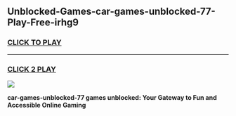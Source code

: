 
## Unblocked-Games-car-games-unblocked-77-Play-Free-irhg9
<h3>
<a href="https://premium76.site?title=car-games-unblocked-77&ref=23A">CLICK TO PLAY</a></h3>
<hr>

<h3>
<a href="https://premium76.site?title=car-games-unblocked-77&ref=23A">CLICK 2 PLAY</a>
  
</h3>

<a href="https://premium76.site?title=car-games-unblocked-77&ref=23A"><img src="https://clearcache.store/games.png"></a>


**car-games-unblocked-77 games unblocked: Your Gateway to Fun and Accessible Online Gaming**
